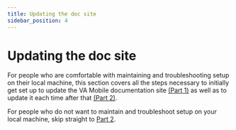 ```yaml
---
title: Updating the doc site
sidebar_position: 4
---
```


# Updating the doc site
For people who are comfortable with maintaining and troubleshooting setup on their local machine, this section covers all the steps necessary to initially get set up to update the VA Mobile documentation site [(Part 1)](how%20to%20update.md) as well as to update it each time after that [(Part 2)](Gettingsetup.md).

For people who do not want to maintain and troubleshoot setup on your local machine, skip straight to [Part 2](Gettingsetup.md).